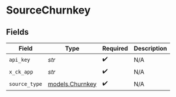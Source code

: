 # SourceChurnkey


## Fields

| Field                                    | Type                                     | Required                                 | Description                              |
| ---------------------------------------- | ---------------------------------------- | ---------------------------------------- | ---------------------------------------- |
| `api_key`                                | *str*                                    | :heavy_check_mark:                       | N/A                                      |
| `x_ck_app`                               | *str*                                    | :heavy_check_mark:                       | N/A                                      |
| `source_type`                            | [models.Churnkey](../models/churnkey.md) | :heavy_check_mark:                       | N/A                                      |